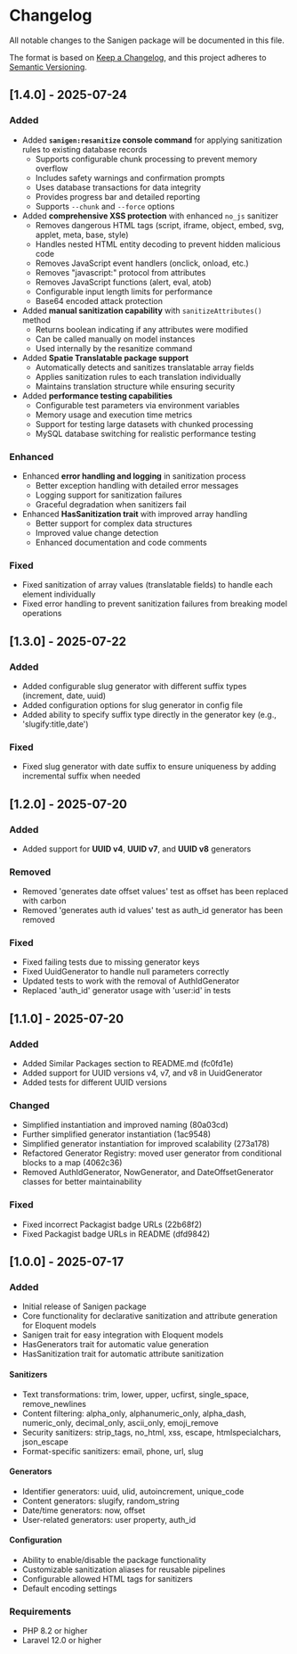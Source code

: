 # Changelog

All notable changes to the Sanigen package will be documented in this file.

The format is based on [Keep a Changelog](https://keepachangelog.com/en/1.0.0/),
and this project adheres to [Semantic Versioning](https://semver.org/spec/v2.0.0.html).

## [1.4.0] - 2025-07-24

### Added
- Added **`sanigen:resanitize` console command** for applying sanitization rules to existing database records
  - Supports configurable chunk processing to prevent memory overflow
  - Includes safety warnings and confirmation prompts
  - Uses database transactions for data integrity
  - Provides progress bar and detailed reporting
  - Supports `--chunk` and `--force` options
- Added **comprehensive XSS protection** with enhanced `no_js` sanitizer
  - Removes dangerous HTML tags (script, iframe, object, embed, svg, applet, meta, base, style)
  - Handles nested HTML entity decoding to prevent hidden malicious code
  - Removes JavaScript event handlers (onclick, onload, etc.)
  - Removes "javascript:" protocol from attributes
  - Removes JavaScript functions (alert, eval, atob)
  - Configurable input length limits for performance
  - Base64 encoded attack protection
- Added **manual sanitization capability** with `sanitizeAttributes()` method
  - Returns boolean indicating if any attributes were modified
  - Can be called manually on model instances
  - Used internally by the resanitize command
- Added **Spatie Translatable package support**
  - Automatically detects and sanitizes translatable array fields
  - Applies sanitization rules to each translation individually
  - Maintains translation structure while ensuring security
- Added **performance testing capabilities**
  - Configurable test parameters via environment variables
  - Memory usage and execution time metrics
  - Support for testing large datasets with chunked processing
  - MySQL database switching for realistic performance testing

### Enhanced
- Enhanced **error handling and logging** in sanitization process
  - Better exception handling with detailed error messages
  - Logging support for sanitization failures
  - Graceful degradation when sanitizers fail
- Enhanced **HasSanitization trait** with improved array handling
  - Better support for complex data structures
  - Improved value change detection
  - Enhanced documentation and code comments

### Fixed
- Fixed sanitization of array values (translatable fields) to handle each element individually
- Fixed error handling to prevent sanitization failures from breaking model operations

## [1.3.0] - 2025-07-22

### Added
- Added configurable slug generator with different suffix types (increment, date, uuid)
- Added configuration options for slug generator in config file
- Added ability to specify suffix type directly in the generator key (e.g., 'slugify:title,date')

### Fixed
- Fixed slug generator with date suffix to ensure uniqueness by adding incremental suffix when needed

## [1.2.0] - 2025-07-20

### Added
- Added support for **UUID v4**, **UUID v7**, and **UUID v8** generators

### Removed
- Removed 'generates date offset values' test as offset has been replaced with carbon
- Removed 'generates auth id values' test as auth_id generator has been removed

### Fixed
- Fixed failing tests due to missing generator keys
- Fixed UuidGenerator to handle null parameters correctly
- Updated tests to work with the removal of AuthIdGenerator
- Replaced 'auth_id' generator usage with 'user:id' in tests

## [1.1.0] - 2025-07-20

### Added
- Added Similar Packages section to README.md (fc0fd1e)
- Added support for UUID versions v4, v7, and v8 in UuidGenerator
- Added tests for different UUID versions

### Changed
- Simplified instantiation and improved naming (80a03cd)
- Further simplified generator instantiation (1ac9548)
- Simplified generator instantiation for improved scalability (273a178)
- Refactored Generator Registry: moved user generator from conditional blocks to a map (4062c36)
- Removed AuthIdGenerator, NowGenerator, and DateOffsetGenerator classes for better maintainability

### Fixed
- Fixed incorrect Packagist badge URLs (22b68f2)
- Fixed Packagist badge URLs in README (dfd9842)

## [1.0.0] - 2025-07-17

### Added

- Initial release of Sanigen package
- Core functionality for declarative sanitization and attribute generation for Eloquent models
- Sanigen trait for easy integration with Eloquent models
- HasGenerators trait for automatic value generation
- HasSanitization trait for automatic attribute sanitization

#### Sanitizers

- Text transformations: trim, lower, upper, ucfirst, single_space, remove_newlines
- Content filtering: alpha_only, alphanumeric_only, alpha_dash, numeric_only, decimal_only, ascii_only, emoji_remove
- Security sanitizers: strip_tags, no_html, xss, escape, htmlspecialchars, json_escape
- Format-specific sanitizers: email, phone, url, slug

#### Generators

- Identifier generators: uuid, ulid, autoincrement, unique_code
- Content generators: slugify, random_string
- Date/time generators: now, offset
- User-related generators: user property, auth_id

#### Configuration

- Ability to enable/disable the package functionality
- Customizable sanitization aliases for reusable pipelines
- Configurable allowed HTML tags for sanitizers
- Default encoding settings

### Requirements

- PHP 8.2 or higher
- Laravel 12.0 or higher
